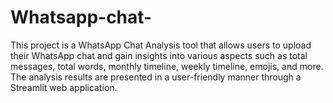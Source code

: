 # Whatsapp-chat-
This project is a WhatsApp Chat Analysis tool that allows users to upload their WhatsApp chat and gain insights into various aspects such as total messages, total words, monthly timeline, weekly timeline, emojis, and more. The analysis results are presented in a user-friendly manner through a Streamlit web application.
